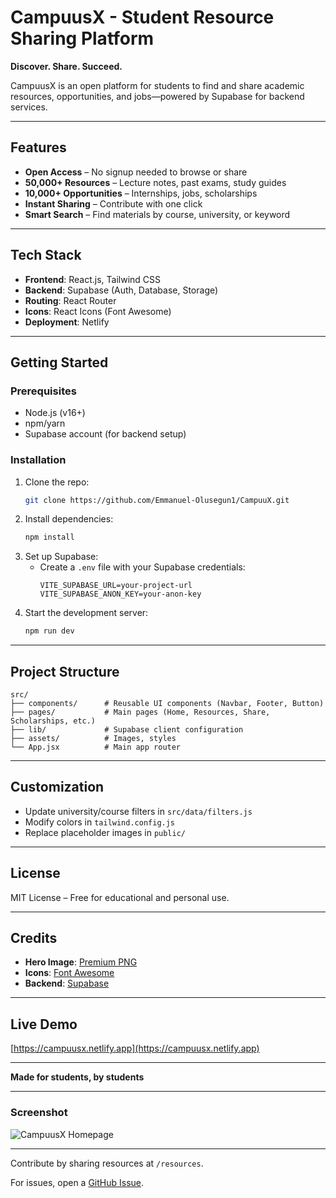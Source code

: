 # CampuusX - Student Resource Sharing Platform  

**Discover. Share. Succeed.**  

CampuusX is an open platform for students to find and share academic resources, opportunities, and jobs—powered by Supabase for backend services.  

---

## Features  
- **Open Access** – No signup needed to browse or share  
- **50,000+ Resources** – Lecture notes, past exams, study guides  
- **10,000+ Opportunities** – Internships, jobs, scholarships  
- **Instant Sharing** – Contribute with one click  
- **Smart Search** – Find materials by course, university, or keyword  

---

## Tech Stack  
- **Frontend**: React.js, Tailwind CSS  
- **Backend**: Supabase (Auth, Database, Storage)  
- **Routing**: React Router  
- **Icons**: React Icons (Font Awesome)  
- **Deployment**: Netlify  

---

## Getting Started  

### Prerequisites  
- Node.js (v16+)  
- npm/yarn  
- Supabase account (for backend setup)  

### Installation  
1. Clone the repo:  
   ```bash
   git clone https://github.com/Emmanuel-Olusegun1/CampuuX.git
   ```
2. Install dependencies:  
   ```bash
   npm install
   ```
3. Set up Supabase:  
   - Create a `.env` file with your Supabase credentials:  
     ```
     VITE_SUPABASE_URL=your-project-url
     VITE_SUPABASE_ANON_KEY=your-anon-key
     ```
4. Start the development server:  
   ```bash
   npm run dev
   ```

---

## Project Structure  
```
src/
├── components/      # Reusable UI components (Navbar, Footer, Button)
├── pages/           # Main pages (Home, Resources, Share, Scholarships, etc.)
├── lib/             # Supabase client configuration
├── assets/          # Images, styles
└── App.jsx          # Main app router
```

---

## Customization  
- Update university/course filters in `src/data/filters.js`  
- Modify colors in `tailwind.config.js`  
- Replace placeholder images in `public/`  

---

## License  
MIT License – Free for educational and personal use.  

---

## Credits  
- **Hero Image**: [Premium PNG](https://example.com)  
- **Icons**: [Font Awesome](https://react-icons.github.io/react-icons/)  
- **Backend**: [Supabase](https://supabase.com)  

---

## Live Demo  
[https://campuusx.netlify.app](https://campuusx.netlify.app)  

---

**Made for students, by students**  

---

### Screenshot  
![CampuusX Homepage](https://res.cloudinary.com/dzibfknxq/image/upload/v1754131444/download_szbgus.png)  



---

Contribute by sharing resources at `/resources`.  

For issues, open a [GitHub Issue](https://github.com/Emmanuel-Olusegun1/CampuuX/issues).  
